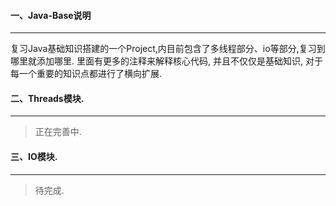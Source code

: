 #### 一、Java-Base说明
---
复习Java基础知识搭建的一个Project,内目前包含了多线程部分、io等部分,复习到哪里就添加哪里. 
里面有更多的注释来解释核心代码, 并且不仅仅是基础知识, 对于每一个重要的知识点都进行了横向扩展.

#### 二、Threads模块.
---
> 正在完善中. 


#### 三、IO模块. 
---
> 待完成. 